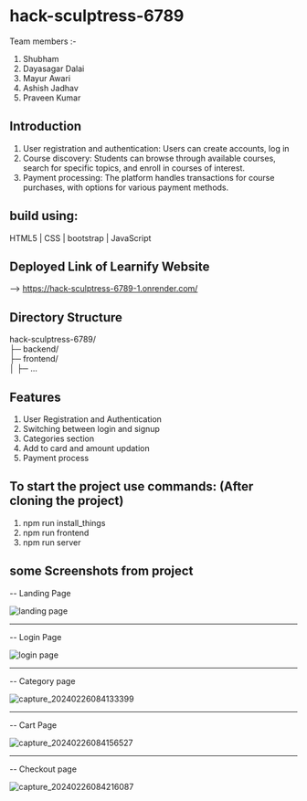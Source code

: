 # hack-sculptress-6789

Team members :-

1. Shubham
2. Dayasagar Dalai
3. Mayur Awari
4. Ashish Jadhav
5. Praveen Kumar

## Introduction

1. User registration and authentication: Users can create accounts, log in
2. Course discovery: Students can browse through available courses, search for specific topics, and enroll in courses of interest.
3. Payment processing: The platform handles transactions for course purchases, with options for various payment methods.

## build using:
HTML5 |
CSS | bootstrap | 
JavaScript 

## Deployed Link of Learnify Website    
--> https://hack-sculptress-6789-1.onrender.com/

## Directory Structure
hack-sculptress-6789/
<br>
├─ backend/
<br>
├─ frontend/
<br>
│  ├─ ...

## Features
1. User Registration and Authentication
2. Switching between login and signup
3. Categories section
4. Add to card and amount updation
5. Payment process

## To start the project use commands: (After cloning the project)
1. npm run install_things
2. npm run frontend
3. npm run server

## some Screenshots from project
-- Landing Page

![landing page](https://github.com/ShubhKeshari/hack-sculptress-6789/assets/113028201/1b60d794-34f2-478f-a034-c95141050aa3)

<hr>

-- Login Page

![login page](https://github.com/ShubhKeshari/hack-sculptress-6789/assets/113028201/46cecdf5-d1c0-4fe1-a267-9d6351845b82)

<hr>

-- Category page

![capture_20240226084133399](https://github.com/ShubhKeshari/hack-sculptress-6789/assets/113028201/77087186-ea5a-4ee2-8ea5-72191a6e51dc)

<hr>

-- Cart Page

![capture_20240226084156527](https://github.com/ShubhKeshari/hack-sculptress-6789/assets/113028201/3776372d-9998-43e2-b456-f87935e06c75)

<hr>

-- Checkout page

![capture_20240226084216087](https://github.com/ShubhKeshari/hack-sculptress-6789/assets/113028201/4c245d86-1d87-4597-a6b3-91b0331799d4)


